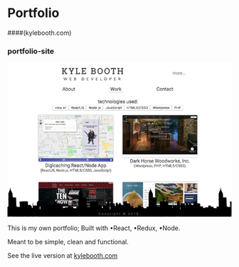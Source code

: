 # Portfolio
####(kylebooth.com)
### portfolio-site
![alt text][screenshot]

[screenshot]: https://github.com/kbooth1000/portfolio-site/blob/heroku-3/server/client/src/components/images/projectImages/screenshot-portfolio.png?raw=true

This is my own portfolio; Built with •React, •Redux, •Node.

Meant to be simple, clean and functional.

See the live version at [kylebooth.com](http://www.kylebooth.com "Kyle Booth's Portfolio")

